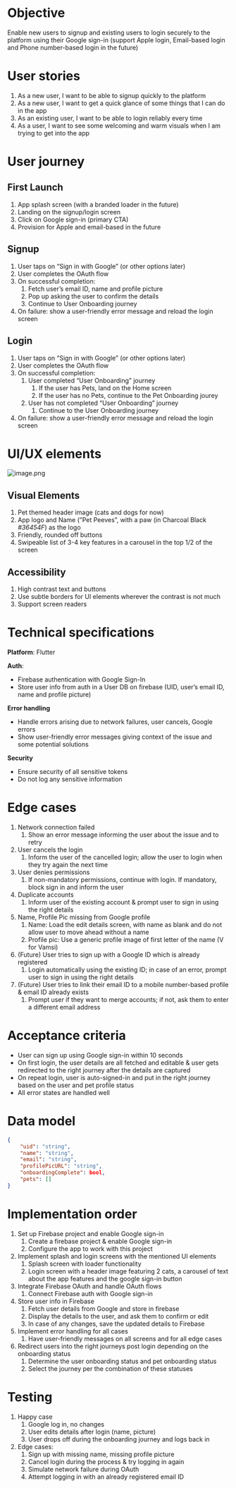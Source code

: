 # Objective

Enable new users to signup and existing users to login securely to the platform using their Google sign-in (support Apple login, Email-based login and Phone number-based login in the future)

# User stories

1. As a new user, I want to be able to signup quickly to the platform
2. As a new user, I want to get a quick glance of some things that I can do in the app
3. As an existing user, I want to be able to login reliably every time
4. As a user, I want to see some welcoming and warm visuals when I am trying to get into the app

# User journey

## First Launch

1. App splash screen (with a branded loader in the future)
2. Landing on the signup/login screen
3. Click on Google sign-in (primary CTA)
4. Provision for Apple and email-based in the future

## Signup

1. User taps on “Sign in with Google” (or other options later)
2. User completes the OAuth flow
3. On successful completion:
    1. Fetch user’s email ID, name and profile picture
    2. Pop up asking the user to confirm the details
    3. Continue to User Onboarding journey
4. On failure: show a user-friendly error message and reload the login screen

## Login

1. User taps on “Sign in with Google” (or other options later)
2. User completes the OAuth flow
3. On successful completion:
    1. User completed “User Onboarding” journey
        1. If the user has Pets, land on the Home screen
        2. If the user has no Pets, continue to the Pet Onboarding jourey
    2. User has not completed “User Onboarding” journey
        1. Continue to the User Onboarding journey
4. On failure: show a user-friendly error message and reload the login screen

# UI/UX elements

![image.png](attachment:2e1848a2-f240-42af-9b37-dcd76d846092:image.png)

## Visual Elements

1. Pet themed header image (cats and dogs for now)
2. App logo and Name (”Pet Peeves”, with a paw (in Charcoal Black *#36454F*) as the logo
3. Friendly, rounded off buttons
4. Swipeable list of 3-4 key features in a carousel in the top 1/2 of the screen

## Accessibility

1. High contrast text and buttons
2. Use subtle borders for UI elements wherever the contrast is not much
3. Support screen readers

# Technical specifications

**Platform**: Flutter

**Auth**:

- Firebase authentication with Google Sign-In
- Store user info from auth in a User DB on firebase (UID, user’s email ID, name and profile picture)

**Error handling**

- Handle errors arising due to network failures, user cancels, Google errors
- Show user-friendly error messages giving context of the issue and some potential solutions

**Security**

- Ensure security of all sensitive tokens
- Do not log any sensitive information

# Edge cases

1. Network connection failed
    1. Show an error message informing the user about the issue and to retry
2. User cancels the login
    1. Inform the user of the cancelled login; allow the user to login when they try again the next time
3. User denies permissions
    1. If non-mandatory permissions, continue with login. If mandatory, block sign in and inform the user
4. Duplicate accounts
    1. Inform user of the existing account & prompt user to sign in using the right details
5. Name, Profile Pic missing from Google profile
    1. Name: Load the edit details screen, with name as blank and do not allow user to move ahead without a name
    2. Profile pic: Use a generic profile image of first letter of the name (V for Vamsi)
6. (Future) User tries to sign up with a Google ID which is already registered
    1. Login automatically using the existing ID; in case of an error, prompt user to sign in using the right details
7. (Future) User tries to link their email ID to a mobile number-based profile & email ID already exists
    1. Prompt user if they want to merge accounts; if not, ask them to enter a different email address

# Acceptance criteria

- User can sign up using Google sign-in within 10 seconds
- On first login, the user details are all fetched and editable & user gets redirected to the right journey after the details are captured
- On repeat login, user is auto-signed-in and put in the right journey based on the user and pet profile status
- All error states are handled well

# Data model

```json
{
	"uid": "string",
	"name": "string",
	"email": "string",
	"profilePicURL": "string",
	"onboardingComplete": bool,
	"pets": []
}
```

# Implementation order

1. Set up Firebase project and enable Google sign-in
    1. Create a firebase project & enable Google sign-in
    2. Configure the app to work with this project
2. Implement splash and login screens with the mentioned UI elements
    1. Splash screen with loader functionality
    2. Login screen with a header image featuring 2 cats, a carousel of text about the app features and the google sign-in button
3. Integrate Firebase OAuth and handle OAuth flows
    1. Connect Firebase auth with Google sign-in
4. Store user info in Firebase
    1. Fetch user details from Google and store in firebase
    2. Display the details to the user, and ask them to confirm or edit
    3. In case of any changes, save the updated details to Firebase
5. Implement error handling for all cases
    1. Have user-friendly messages on all screens and for all edge cases
6. Redirect users into the right journeys post login depending on the onboarding status
    1. Determine the user onboarding status and pet onboarding status
    2. Select the journey per the combination of these statuses

# Testing

1. Happy case
    1. Google log in, no changes
    2. User edits details after login (name, picture)
    3. User drops off during the onboarding journey and logs back in
2. Edge cases:
    1. Sign up with missing name, missing profile picture
    2. Cancel login during the process & try logging in again
    3. Simulate network failure during OAuth
    4. Attempt logging in with an already registered email ID